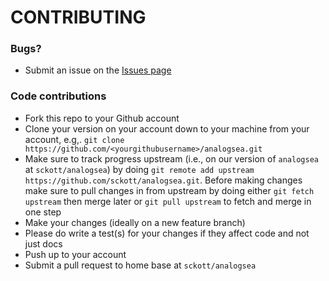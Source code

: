 # CONTRIBUTING #

### Bugs?

* Submit an issue on the [Issues page](https://github.com/sckott/analogsea/issues)

### Code contributions

* Fork this repo to your Github account
* Clone your version on your account down to your machine from your account, e.g,. `git clone https://github.com/<yourgithubusername>/analogsea.git`
* Make sure to track progress upstream (i.e., on our version of `analogsea` at `sckott/analogsea`) by doing `git remote add upstream https://github.com/sckott/analogsea.git`. Before making changes make sure to pull changes in from upstream by doing either `git fetch upstream` then merge later or `git pull upstream` to fetch and merge in one step
* Make your changes (ideally on a new feature branch)
* Please do write a test(s) for your changes if they affect code and not just docs
* Push up to your account
* Submit a pull request to home base at `sckott/analogsea`
